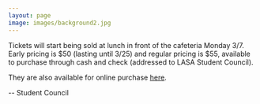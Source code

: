 ```yaml
---
layout: page
image: images/background2.jpg
---
```

Tickets will start being sold at lunch in front of the cafeteria Monday 3/7. Early pricing is $50 (lasting until 3/25) and regular pricing is $55, available to purchase through cash and check (addressed to LASA Student Council).

They are also available for online purchase [here](https://austinisd.schoolcashonline.com/Fee/Details/24514/63/False/True).

-- Student Council
